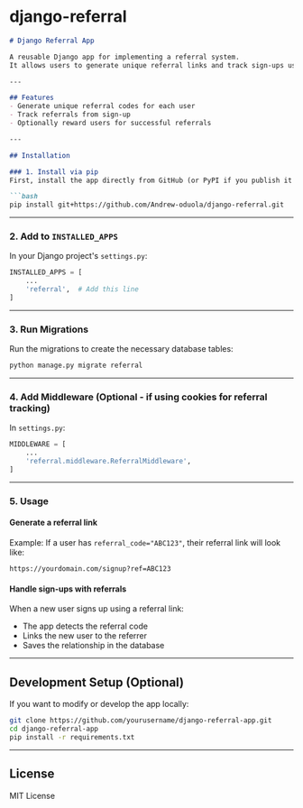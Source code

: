 # django-referral

````markdown
# Django Referral App

A reusable Django app for implementing a referral system.  
It allows users to generate unique referral links and track sign-ups using those links.

---

## Features
- Generate unique referral codes for each user
- Track referrals from sign-up
- Optionally reward users for successful referrals

---

## Installation

### 1. Install via pip
First, install the app directly from GitHub (or PyPI if you publish it there):

```bash
pip install git+https://github.com/Andrew-oduola/django-referral.git
````



---

### 2. Add to `INSTALLED_APPS`

In your Django project's `settings.py`:

```python
INSTALLED_APPS = [
    ...
    'referral',  # Add this line
]
```

---

### 3. Run Migrations

Run the migrations to create the necessary database tables:

```bash
python manage.py migrate referral
```

---

### 4. Add Middleware (Optional - if using cookies for referral tracking)

In `settings.py`:

```python
MIDDLEWARE = [
    ...
    'referral.middleware.ReferralMiddleware',
]
```

---

### 5. Usage

#### Generate a referral link

Example:
If a user has `referral_code="ABC123"`, their referral link will look like:

```
https://yourdomain.com/signup?ref=ABC123
```

#### Handle sign-ups with referrals

When a new user signs up using a referral link:

* The app detects the referral code
* Links the new user to the referrer
* Saves the relationship in the database

---

## Development Setup (Optional)

If you want to modify or develop the app locally:

```bash
git clone https://github.com/yourusername/django-referral-app.git
cd django-referral-app
pip install -r requirements.txt
```

---

## License

MIT License


